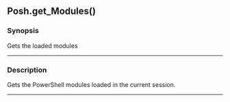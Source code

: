 Posh.get_Modules()
------------------

### Synopsis
Gets the loaded modules

---

### Description

Gets the PowerShell modules loaded in the current session.

---
